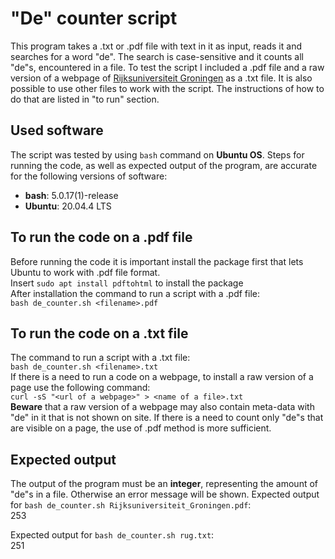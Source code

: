# "De" counter script

This program takes a .txt or .pdf file with text in it as input, reads it and searches for a word "de". The search is case-sensitive and it counts all "de"s, encountered in a file. To test the script I included a .pdf file and a raw version of a webpage of [Rijksuniversiteit Groningen](https://nl.wikipedia.org/wiki/Rijksuniversiteit_Groningen) as a .txt file. It is also possible to use other files to work with the script. The instructions of how to do that are listed in "to run" section.

## Used software
The script was tested by using `bash` command on **Ubuntu OS**. Steps for running the code, as well as expected output of the program, are accurate for the following versions of software: 
- **bash**: 5.0.17(1)-release
- **Ubuntu**: 20.04.4 LTS

## To run the code on a .pdf file
Before running the code it is important install the package first that lets Ubuntu to work with .pdf file format.  
Insert `sudo apt install pdftohtml` to install the package  
After installation the command to run a script with a .pdf file:  
`bash de_counter.sh <filename>.pdf`

## To run the code on a .txt file
The command to run a script with a .txt file:  
`bash de_counter.sh <filename>.txt`  
If there is a need to run a code on a webpage, to install a raw version of a page use the following command:  
`curl -sS "<url of a webpage>" > <name of a file>.txt`  
**Beware** that a raw version of a webpage may also contain meta-data with "de" in it that is not shown on site. If there is a need to count only "de"s that are visible on a page, the use of .pdf method is more sufficient. 

## Expected output
The output of the program must be an **integer**, representing the amount of "de"s in a file. Otherwise an error message will be shown. 
Expected output for `bash de_counter.sh Rijksuniversiteit_Groningen.pdf`:  
253  
  
Expected output for `bash de_counter.sh rug.txt`:  
251

